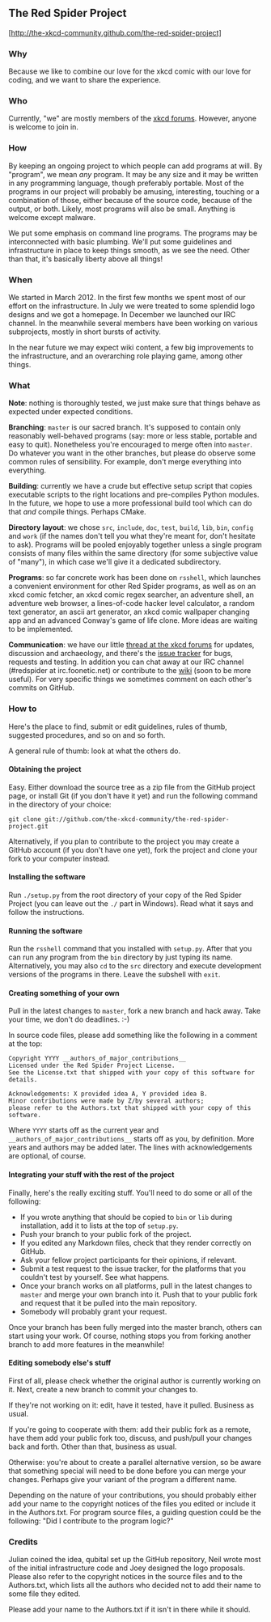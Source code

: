 The Red Spider Project
----------------------

[http://the-xkcd-community.github.com/the-red-spider-project]


### Why ###

Because we like to combine our love for the xkcd comic with our love
for coding, and we want to share the experience.


### Who ###

Currently, "we" are mostly members of the [xkcd
forums](http://forums.xkcd.com). However, anyone is welcome to join
in.


### How ###

By keeping an ongoing project to which people can add programs at
will. By "program", we mean *any* program. It may be any size and it
may be written in any programming language, though preferably
portable. Most of the programs in our project will probably be
amusing, interesting, touching or a combination of those, either
because of the source code, because of the output, or both. Likely,
most programs will also be small. Anything is welcome except malware.

We put some emphasis on command line programs. The programs may be
interconnected with basic plumbing. We'll put some guidelines and
infrastructure in place to keep things smooth, as we see the need.
Other than that, it's basically liberty above all things!


### When ###

We started in March 2012. In the first few months we spent most of our
effort on the infrastructure. In July we were treated to some splendid
logo designs and we got a homepage. In December we launched our IRC
channel. In the meanwhile several members have been working on various
subprojects, mostly in short bursts of activity.

In the near future we may expect wiki content, a few big improvements
to the infrastructure, and an overarching role playing game, among
other things.


### What ###

**Note**: nothing is thoroughly tested, we just make sure that things
behave as expected under expected conditions.

__Branching__: `master` is our sacred branch. It's supposed to contain
only reasonably well-behaved programs (say: more or less stable,
portable and easy to quit). Nonetheless you're encouraged to merge
often into `master`. Do whatever you want in the other branches, but
please do observe some common rules of sensibility. For example, don't
merge everything into everything.

__Building__: currently we have a crude but effective setup script
that copies executable scripts to the right locations and pre-compiles
Python modules. In the future, we hope to use a more professional
build tool which can do that *and* compile things. Perhaps CMake.

__Directory layout__: we chose `src`, `include`, `doc`, `test`,
`build`, `lib`, `bin`, `config` and `work` (if the names don't tell
you what they're meant for, don't hesitate to ask). Programs will be
pooled enjoyably together unless a single program consists of many
files within the same directory (for some subjective value of "many"),
in which case we'll give it a dedicated subdirectory.

__Programs__: so far concrete work has been done on `rsshell`, which
launches a convenient environment for other Red Spider programs, as
well as on an xkcd comic fetcher, an xkcd comic regex searcher, an
adventure shell, an adventure web browser, a lines-of-code hacker
level calculator, a random text generator, an ascii art generator, an
xkcd comic wallpaper changing app and an advanced Conway's game of
life clone. More ideas are waiting to be implemented.

__Communication__: we have our little [thread at the xkcd
forums](http://forums.xkcd.com/viewtopic.php?f=11&t=81969) for
updates, discussion and archaeology, and there's the [issue
tracker](https://github.com/the-xkcd-community/the-red-spider-project/issues)
for bugs, requests and testing. In addition you can chat away at our
IRC channel (#redspider at irc.foonetic.net) or contribute to the
[wiki](https://github.com/the-xkcd-community/the-red-spider-project/wiki)
(soon to be more useful). For very specific things we sometimes
comment on each other's commits on GitHub.


### How to ###

Here's the place to find, submit or edit guidelines, rules of thumb,
suggested procedures, and so on and so forth.

A general rule of thumb: look at what the others do.


#### Obtaining the project ####

Easy. Either download the source tree as a zip file from the GitHub
project page, or install Git (if you don't have it yet) and run the
following command in the directory of your choice:

    git clone git://github.com/the-xkcd-community/the-red-spider-project.git

Alternatively, if you plan to contribute to the project you may create
a GitHub account (if you don't have one yet), fork the project and
clone your fork to your computer instead.


#### Installing the software ####

Run `./setup.py` from the root directory of your copy of the Red
Spider Project (you can leave out the `./` part in Windows). Read what
it says and follow the instructions.


#### Running the software ####

Run the `rsshell` command that you installed with `setup.py`. After
that you can run any program from the `bin` directory by just typing
its name. Alternatively, you may also `cd` to the `src` directory and
execute development versions of the programs in there. Leave the
subshell with `exit`.


#### Creating something of your own ####

Pull in the latest changes to `master`, fork a new branch and hack
away. Take your time, we don't do deadlines. :-)

In source code files, please add something like the following in a
comment at the top:

    Copyright YYYY __authors_of_major_contributions__
    Licensed under the Red Spider Project License.
    See the License.txt that shipped with your copy of this software for details.

    Acknowledgements: X provided idea A, Y provided idea B.
    Minor contributions were made by Z/by several authors;
    please refer to the Authors.txt that shipped with your copy of this software.

Where `YYYY` starts off as the current year and
`__authors_of_major_contributions__` starts off as you, by definition.
More years and authors may be added later. The lines with
acknowledgements are optional, of course.


#### Integrating your stuff with the rest of the project ####

Finally, here's the really exciting stuff. You'll need to do some or
all of the following:

 -  If you wrote anything that should be copied to `bin` or `lib`
    during installation, add it to lists at the top of `setup.py`.
 -  Push your branch to your public fork of the project.
 -  If you edited any Markdown files, check that they render correctly
    on GitHub.
 -  Ask your fellow project participants for their opinions, if
    relevant.
 -  Submit a test request to the issue tracker, for the platforms that
    you couldn't test by yourself. See what happens.
 -  Once your branch works on all platforms, pull in the latest
    changes to `master` and merge your own branch into it. Push that
    to your public fork and request that it be pulled into the main
    repository.
 -  Somebody will probably grant your request.

Once your branch has been fully merged into the master branch, others
can start using your work. Of course, nothing stops you from forking
another branch to add more features in the meanwhile!


#### Editing somebody else's stuff ####

First of all, please check whether the original author is currently
working on it. Next, create a new branch to commit your changes to.

If they're not working on it: edit, have it tested, have it pulled.
Business as usual.

If you're going to cooperate with them: add their public fork as a
remote, have them add your public fork too, discuss, and push/pull
your changes back and forth. Other than that, business as usual.

Otherwise: you're about to create a parallel alternative version, so
be aware that something special will need to be done before you can
merge your changes. Perhaps give your variant of the program a
different name.

Depending on the nature of your contributions, you should probably
either add your name to the copyright notices of the files you edited
or include it in the Authors.txt. For program source files, a guiding
question could be the following: "Did I contribute to the program
logic?"


### Credits ###

Julian coined the idea, qubital set up the GitHub repository, Neil
wrote most of the initial infrastructure code and Joey designed the
logo proposals. Please also refer to the copyright notices in the
source files and to the Authors.txt, which lists all the authors who
decided not to add their name to some file they edited.

Please add your name to the Authors.txt if it isn't in there while it
should.
